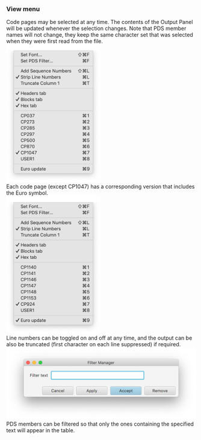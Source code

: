 ### View menu
Code pages may be selected at any time. The contents of the Output Panel will be updated whenever the selection changes. Note that PDS member names will not change, they keep the same character set that was selected when they were first read from the file.   
<img src="xmit-view-menu-1.png" alt="view1" width="250"/>  
Each code page (except CP1047) has a corresponding version that includes the Euro symbol.  
<img src="xmit-view-menu-2.png" alt="view2" width="250"/>  
Line numbers can be toggled on and off at any time, and the output can be also be truncated (first character on each line suppressed) if required.  
<img src="xmit-filter.png" alt="filter" width="600"/>  
PDS members can be filtered so that only the ones containing the specified text will appear in the table.

